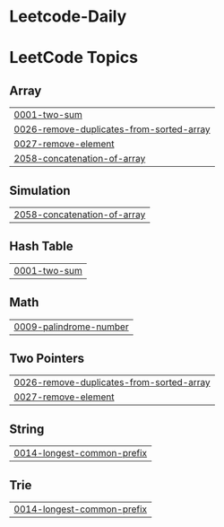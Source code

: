 # Leetcode-Daily

<!---LeetCode Topics Start-->
# LeetCode Topics
## Array
|  |
| ------- |
| [0001-two-sum](https://github.com/Ganesh-Nimbalkar/Leetcode-Daily/tree/master/0001-two-sum) |
| [0026-remove-duplicates-from-sorted-array](https://github.com/Shivnarayan07/Leetcode-Daily/tree/master/0026-remove-duplicates-from-sorted-array) |
| [0027-remove-element](https://github.com/Shivnarayan07/Leetcode-Daily/tree/master/0027-remove-element) |
| [2058-concatenation-of-array](https://github.com/Ganesh-Nimbalkar/Leetcode-Daily/tree/master/2058-concatenation-of-array) |
## Simulation
|  |
| ------- |
| [2058-concatenation-of-array](https://github.com/Ganesh-Nimbalkar/Leetcode-Daily/tree/master/2058-concatenation-of-array) |
## Hash Table
|  |
| ------- |
| [0001-two-sum](https://github.com/Ganesh-Nimbalkar/Leetcode-Daily/tree/master/0001-two-sum) |
## Math
|  |
| ------- |
| [0009-palindrome-number](https://github.com/Shivnarayan07/Leetcode-Daily/tree/master/0009-palindrome-number) |
## Two Pointers
|  |
| ------- |
| [0026-remove-duplicates-from-sorted-array](https://github.com/Shivnarayan07/Leetcode-Daily/tree/master/0026-remove-duplicates-from-sorted-array) |
| [0027-remove-element](https://github.com/Shivnarayan07/Leetcode-Daily/tree/master/0027-remove-element) |
## String
|  |
| ------- |
| [0014-longest-common-prefix](https://github.com/CharuliShirsath/Leetcode-Daily/tree/master/0014-longest-common-prefix) |
## Trie
|  |
| ------- |
| [0014-longest-common-prefix](https://github.com/CharuliShirsath/Leetcode-Daily/tree/master/0014-longest-common-prefix) |
<!---LeetCode Topics End-->